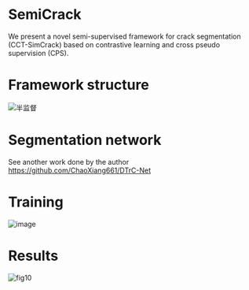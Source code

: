 # SemiCrack
We present a novel semi-supervised framework for crack segmentation (CCT-SimCrack) based on contrastive learning and cross pseudo supervision (CPS).
# Framework structure
![半监督](https://user-images.githubusercontent.com/54063339/229289261-eb8c82a5-0f7c-4b67-b5f3-c82c01c684e5.png)
# Segmentation network
See another work done by the author https://github.com/ChaoXiang661/DTrC-Net
# Training
![image](https://user-images.githubusercontent.com/54063339/229280299-deca40ea-9733-4d47-84bc-669cb00d1ad9.png)
# Results
![fig10](https://user-images.githubusercontent.com/54063339/229289274-cedee128-c613-4a39-97cb-29f00daabde1.png)

